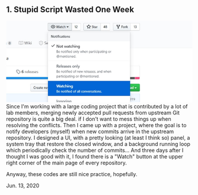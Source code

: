 ## 1. Stupid Script Wasted One Week
![Watch Button](https://raw.githubusercontent.com/mvfki/mvfki.github.io/master/blog/coding/images/1.jpg)
Since I'm working with a large coding project that is contributed by a lot of lab members, merging newly accepted pull requests from upstream Git repository is quite a big deal. if I don't want to mess things up when resolving the conflicts. Then I came up with a project, where the goal is to notify developers (myself) when new commits arrive in the upstream repository. I designed a UI, with a pretty looking (at least I think so) panel, a system tray that restore the closed window, and a background running loop which periodically check the number of commits... And three days after I thought I was good with it, I found there is a "Watch" button at the upper right corner of the main page of every repository.  

Anyway, these codes are still nice practice, hopefully.  

Jun. 13, 2020